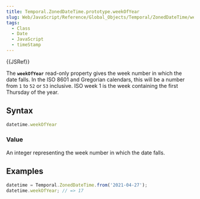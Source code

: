 ```yaml
---
title: Temporal.ZonedDateTime.prototype.weekOfYear
slug: Web/JavaScript/Reference/Global_Objects/Temporal/ZonedDateTime/weekOfYear
tags:
  - Class
  - Date
  - JavaScript
  - timeStamp
---
```

{{JSRef}}

<p class="summary"><span class="seoSummary">The <strong><code>weekOfYear</code></strong> read-only property gives the week number in which the date falls.</span> In the ISO 8601 and Gregorian calendars, this will be a number from <code>1</code> to <code>52</code> or <code>53</code> inclusive. ISO week 1 is the week containing the first Thursday of the year.</p>

## Syntax

```js
datetime.weekOfYear
```

### Value

An integer representing the week number in which the date falls.

## Examples

```js
datetime = Temporal.ZonedDateTime.from('2021-04-27');
datetime.weekOfYear; // => 17
```
